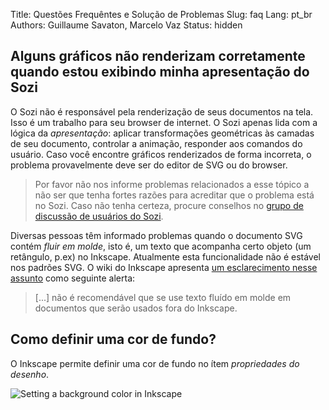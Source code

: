 Title: Questões Frequêntes e Solução de Problemas
Slug: faq
Lang: pt_br
Authors: Guillaume Savaton, Marcelo Vaz
Status: hidden

Alguns gráficos não renderizam corretamente quando estou exibindo minha apresentação do Sozi
--------------------------------------------------------------------------------------------

O Sozi não é responsável pela renderização de seus documentos na tela.
Isso é um trabalho para seu browser de internet.
O Sozi apenas lida com a lógica da *apresentação*: aplicar transformações geométricas às
camadas de seu documento, controlar a animação, responder aos comandos do usuário.
Caso você encontre gráficos renderizados de forma incorreta,
o problema provavelmente deve ser do editor de SVG ou do browser.

> Por favor não nos informe problemas relacionados a esse tópico a não ser que tenha fortes
> razões para acreditar que o problema está no Sozi.
> Caso não tenha certeza, procure conselhos no [grupo de discussão de usuários do Sozi](/community).

Diversas pessoas têm informado problemas quando o documento SVG contém
*fluir em molde*, isto é, um texto que acompanha certo objeto (um retângulo, p.ex) no Inkscape.
Atualmente esta funcionalidade não é estável nos padrões SVG.
O wiki do Inkscape apresenta [um esclarecimento nesse assunto](http://wiki.inkscape.org/wiki/index.php/FAQ#What_about_flowed_text.3F)
como seguinte alerta:

> [...] não é recomendável que se use texto fluído em molde em documentos que serão usados fora do Inkscape.

Como definir uma cor de fundo?
--------------------------------

O Inkscape permite definir uma cor de fundo no ítem *propriedades do desenho*.

![Setting a background color in Inkscape]({static}/images/faq/background-en.png)
